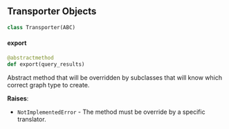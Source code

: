 ## Transporter Objects

```python
class Transporter(ABC)
```

#### export

```python
@abstractmethod
def export(query_results)
```

Abstract method that will be overridden by subclasses that will know which correct graph type to create.

**Raises**:

- `NotImplementedError` - The method must be override by a specific translator.

